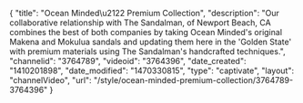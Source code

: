 {
    "title": "Ocean Minded\u2122 Premium Collection",
    "description": "Our collaborative relationship with The Sandalman, of Newport Beach, CA combines the best of both companies by taking Ocean Minded's original Makena and Mokulua sandals and updating them here in the 'Golden State' with premium materials using The Sandalman's handcrafted techniques.",
    "channelid": "3764789",
    "videoid": "3764396",
    "date_created": "1410201898",
    "date_modified": "1470330815",
    "type": "captivate",
    "layout": "channelVideo",
    "url": "\/style\/ocean-minded-premium-collection\/3764789-3764396"
}